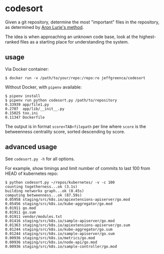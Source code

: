 # codesort

Given a git repository, determine the most "important" files in the repository, as determined by [Aron Lurie's method](http://redd.it/bb7qst).

The idea is when approaching an unknown code base, look at the highest-ranked files as a starting place for understanding the system.

## usage

Via Docker container:
```
$ docker run -v /path/to/your/repo:/repo:ro jeffgreenca/codesort
``` 

Without Docker, with `pipenv` available:

```
$ pipenv install
$ pipenv run python codesort.py /path/to/repository
0.33939	app/file1.py
0.2707	app/lib/__init__.py
0.15025	tox.ini
0.11347	Dockerfile
```

The output is in format `score<TAB>filepath` per line where `score` is the betweenness centrality score, sorted descending by score.

## advanced usage

See `codesort.py -h` for all options.

For example, show timings and limit number of commits to last 100 from HEAD of kubernetes repo:
```
$ python codesort.py ~/repos/kubernetes/ -v -c 100
counting togetherness...ok (3.1s)
building networkx graph...ok (0.45s)
computing betweenness...ok (87.59s)
0.05958 staging/src/k8s.io/apiextensions-apiserver/go.mod
0.05456 staging/src/k8s.io/kube-aggregator/go.mod
0.01911 go.mod
0.01911 go.sum
0.01911 vendor/modules.txt
0.01416 staging/src/k8s.io/sample-apiserver/go.mod
0.01363 staging/src/k8s.io/apiextensions-apiserver/go.sum
0.01244 staging/src/k8s.io/kube-aggregator/go.sum
0.01244 staging/src/k8s.io/sample-apiserver/go.sum
0.00936 staging/src/k8s.io/metrics/go.mod
0.00936 staging/src/k8s.io/node-api/go.mod
0.00936 staging/src/k8s.io/sample-controller/go.mod
```

